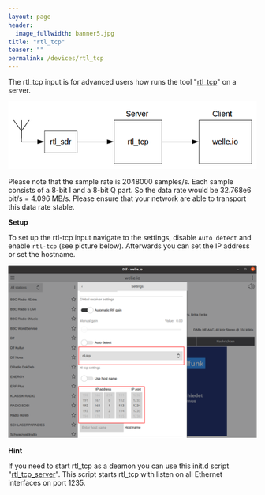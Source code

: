 ```yaml
---
layout: page
header:
  image_fullwidth: banner5.jpg
title: "rtl_tcp"
teaser: ""
permalink: /devices/rtl_tcp
---
```


The rtl_tcp input is for advanced users how runs the tool "[rtl_tcp](http://osmocom.org/projects/sdr/wiki/rtl-sdr#rtl_tcp)" on a server.

![rtl_tcp.png](/images/rtl_tcp.png)

Please note that the sample rate is 2048000 samples/s. Each sample consists of a 8-bit I and a 8-bit Q part. So the data rate would be 32.768e6 bit/s = 4.096 MB/s. Please ensure that your network are able to transport this data rate stable.

**Setup**

To set up the rtl-tcp input navigate to the settings, disable `Auto detect` and enable `rtl-tcp` (see picture below). Afterwards you can set the IP address or set the hostname.

![rtl_tcp_input.png](/images/rtl_tcp_input.png)

**Hint**

If you need to start rtl_tcp as a deamon you can use this init.d script "[rtl_tcp_server](../download/rtl_tcp-server)". This script starts rtl_tcp with listen on all Ethernet interfaces on port 1235.
